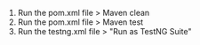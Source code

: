 1. Run the pom.xml file > Maven clean
2. Run the pom.xml file > Maven test
2. Run the testng.xml file > "Run as TestNG Suite"
